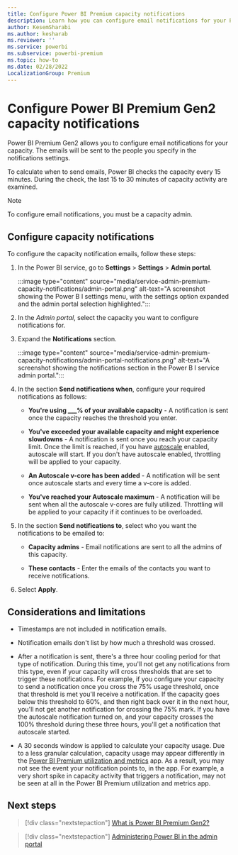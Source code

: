 ```yaml
---
title: Configure Power BI Premium capacity notifications
description: Learn how you can configure email notifications for your Power BI Premium capacities.
author: KesemSharabi
ms.author: kesharab
ms.reviewer: ''
ms.service: powerbi
ms.subservice: powerbi-premium
ms.topic: how-to
ms.date: 02/28/2022
LocalizationGroup: Premium 
---
```


# Configure Power BI Premium Gen2 capacity notifications

Power BI Premium Gen2 allows you to configure email notifications for your capacity. The emails will be sent to the people you specify in the notifications settings.

To calculate when to send emails, Power BI checks the capacity every 15 minutes. During the check, the last 15 to 30 minutes of capacity activity are examined.

>[!NOTE]
>To configure email notifications, you must be a capacity admin.

## Configure capacity notifications

To configure the capacity notification emails, follow these steps:

1. In the Power BI service, go to **Settings** > **Settings** > **Admin portal**.

    :::image type="content" source="media/service-admin-premium-capacity-notifications/admin-portal.png" alt-text="A screenshot showing the Power B I settings menu, with the settings option expanded and the admin portal selection highlighted.":::

2. In the *Admin portal*, select the capacity you want to configure notifications for.

3. Expand the **Notifications** section.

    :::image type="content" source="media/service-admin-premium-capacity-notifications/admin-portal-notifications.png" alt-text="A screenshot showing the notifications section in the Power B I service admin portal.":::

4. In the section **Send notifications when**, configure your required notifications as follows:

    * **You're using ___% of your available capacity** - A notification is sent once the capacity reaches the threshold you enter.

    * **You've exceeded your available capacity and might experience slowdowns** - A notification is sent once you reach your capacity limit. Once the limit is reached, if you have [autoscale](service-premium-auto-scale.md) enabled, autoscale will start. If you don't have autoscale enabled, throttling will be applied to your capacity.

    * **An Autoscale v-core has been added** - A notification will be sent once autoscale starts and every time a v-core is added.

    * **You've reached your Autoscale maximum** - A notification will be sent when all the autoscale v-cores are fully utilized. Throttling will be applied to your capacity if it continues to be overloaded.

5. In the section **Send notifications to**, select who you want the notifications to be emailed to:

    * **Capacity admins** - Email notifications are sent to all the admins of this capacity.

    * **These contacts** - Enter the emails of the contacts you want to receive notifications.

6. Select **Apply**.

## Considerations and limitations

* Timestamps are not included in notification emails.

* Notification emails don't list by how much a threshold was crossed.

* After a notification is sent, there's a three hour cooling period for that type of notification. During this time, you'll not get any notifications from this type, even if your capacity will cross thresholds that are set to trigger these notifications. For example, if you configure your capacity to send a notification once you cross the 75% usage threshold, once that threshold is met you'll receive a notification. If the capacity goes below this threshold to 60%, and then right back over it in the next hour, you'll not get another notification for crossing the 75% mark. If you have the autoscale notification turned on, and your capacity crosses the 100% threshold during these three hours, you'll get a notification that autoscale started.

* A 30 seconds window is applied to calculate your capacity usage. Due to a less granular calculation, capacity usage may appear differently in the [Power BI Premium utilization and metrics](service-premium-gen2-metrics-app.md) app. As a result, you may not see the event your notification points to, in the app. For example, a very short spike in capacity activity that triggers a notification, may not be seen at all in the Power BI Premium utilization and metrics app.

## Next steps

> [!div class="nextstepaction"]
> [What is Power BI Premium Gen2?](service-premium-gen2-what-is.md)

> [!div class="nextstepaction"]
> [Administering Power BI in the admin portal](service-admin-portal.md)
